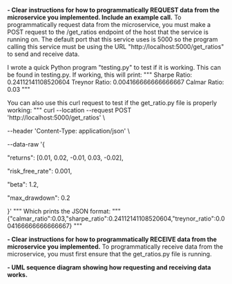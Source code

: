 
 **- Clear instructions for how to programmatically REQUEST data from the microservice you implemented. Include an example call.**
To programmatically request data from the microservice, you must make a POST request to the /get_ratios endpoint of the host that the service is running on. The default port that this service uses is 5000 so the program calling this service must be using the URL "http://localhost:5000/get_ratios" to send and receive data.

I wrote a quick Python program "testing.py" to test if it is working. This can be found in testing.py. If working, this will print:
"""
Sharpe Ratio:  0.24112141108520604
Treynor Ratio:  0.004166666666666667
Calmar Ratio:  0.03
"""

You can also use this curl request to test if the get_ratio.py file is properly working:
"""
curl --location --request POST 'http://localhost:5000/get_ratios' \

--header 'Content-Type: application/json' \

--data-raw '{

   "returns": [0.01, 0.02, -0.01, 0.03, -0.02],

   "risk_free_rate": 0.001,

   "beta": 1.2,

   "max_drawdown": 0.2

}'
""" 
Which prints the JSON format:
"""
{"calmar_ratio":0.03,"sharpe_ratio":0.24112141108520604,"treynor_ratio":0.004166666666666667}
"""


**- Clear instructions for how to programmatically RECEIVE data from the microservice you implemented.**
To programmatically receive data from the microservice, you must first ensure that the get_ratios.py file is running.




 **- UML sequence diagram showing how requesting and receiving data works.**
    
